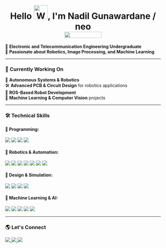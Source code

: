 <div>


<h1 align="center">Hello <img src="https://raw.githubusercontent.com/nixin72/nixin72/master/wave.gif" 
         alt="Waving hand animated gif"
         height="45"
         width="45" />, I'm Nadil Gunawardane / neo<div><img align="center" src="https://komarev.com/ghpvc/?username=neocodered&color=brightgreen&label=Profile+Views" height="20" width="120">
</div></h1> 



🚀 **Electronic and Telecommunication Engineering Undergraduate**  
🤖 **Passionate about Robotics, Image Processing, and Machine Learning**  


---

### 🔭 **Currently Working On**
🚗 **Autonomous Systems & Robotics**  
🛠 **Advanced PCB & Circuit Design** for robotics applications  
🤖 **ROS-Based Robot Development**  
📡 **Machine Learning & Computer Vision** projects  

---

### 🛠 **Technical Skills**  
#### 🚀 Programming:  
<img src="https://img.shields.io/badge/Python-3776AB?style=for-the-badge&logo=python&logoColor=white" />
<img src="https://img.shields.io/badge/C-00599C?style=for-the-badge&logo=c&logoColor=white" />
<img src="https://img.shields.io/badge/C++-00599C?style=for-the-badge&logo=cplusplus&logoColor=white" />
<img src="https://img.shields.io/badge/MATLAB-0076A8?style=for-the-badge&logo=mathworks&logoColor=white" />

#### 🤖 Robotics & Automation:  
<img src="https://img.shields.io/badge/Arduino-00979D?style=for-the-badge&logo=arduino&logoColor=white" />
<img src="https://img.shields.io/badge/ESP32-75AADB?style=for-the-badge&logo=espressif&logoColor=white" />
<img src="https://img.shields.io/badge/STM32-03234B?style=for-the-badge&logo=stmicroelectronics&logoColor=white" />
<img src="https://img.shields.io/badge/Raspberry%20Pi-C51A4A?style=for-the-badge&logo=raspberrypi&logoColor=white" />
<img src="https://img.shields.io/badge/Jetson-76B900?style=for-the-badge&logo=nvidia&logoColor=white" />
<img src="https://img.shields.io/badge/ROS1%20Noetic-22314E?style=for-the-badge&logo=ros&logoColor=white" />
<img src="https://img.shields.io/badge/ROS2%20Humble-22314E?style=for-the-badge&logo=ros&logoColor=white" />

#### 📡 Design & Simulation:  
<img src="https://img.shields.io/badge/Altium%20Designer-0076A8?style=for-the-badge&logo=altiumdesigner&logoColor=white" />
<img src="https://img.shields.io/badge/SolidWorks-FF0000?style=for-the-badge&logo=solidworks&logoColor=white" />
<img src="https://img.shields.io/badge/LTspice-000000?style=for-the-badge&logoColor=white" />
<img src="https://img.shields.io/badge/Quartus-0066CC?style=for-the-badge&logo=intel&logoColor=white" />

#### 🧠 Machine Learning & AI:
<img src="https://img.shields.io/badge/PyTorch-EE4C2C?style=for-the-badge&logo=pytorch&logoColor=white" />
<img src="https://img.shields.io/badge/Keras-D00000?style=for-the-badge&logo=keras&logoColor=white" />
<img src="https://img.shields.io/badge/Scikit%20Learn-F7931E?style=for-the-badge&logo=scikitlearn&logoColor=black" />
<img src="https://img.shields.io/badge/OpenCV-5C3EE8?style=for-the-badge&logo=opencv&logoColor=white" />
<img src="https://img.shields.io/badge/YOLO-00FFFF?style=for-the-badge&logo=yolo&logoColor=black" />

---

### 🌎 **Let's Connect**  
<a href="https://www.linkedin.com/in/nadil-gunawardane-6a6220215/">
    <img src="https://img.shields.io/badge/LinkedIn-0077B5?style=for-the-badge&logo=linkedin&logoColor=white" />
</a>
<a href="https://github.com/neocodered">
    <img src="https://img.shields.io/badge/GitHub-181717?style=for-the-badge&logo=github&logoColor=white" />
</a>
<a href="mailto:nadilhansith@gmail.com">
    <img src="https://img.shields.io/badge/Email-D14836?style=for-the-badge&logo=gmail&logoColor=white" />
</a>

</div>


